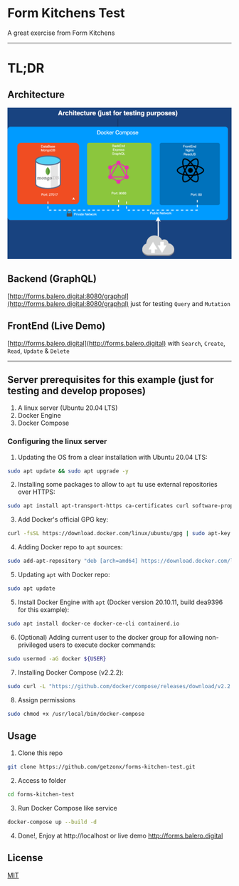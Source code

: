 # Form Kitchens Test

A great exercise from Form Kitchens

------------------

# TL;DR

## Architecture
![alt text](https://raw.githubusercontent.com/getzonx/forms-kitchen-test/main/assets-db/images/architecture.png)

## Backend (GraphQL)
[http://forms.balero.digital:8080/graphql](http://forms.balero.digital:8080/graphql) just for testing `Query` and `Mutation`

## FrontEnd (Live Demo)
[http://forms.balero.digital](http://forms.balero.digital) with `Search`, `Create`, `Read`, `Update` & `Delete`

------------------

## Server prerequisites for this example (just for testing and develop proposes)

1. A linux server (Ubuntu 20.04 LTS)
2. Docker Engine
3. Docker Compose

### Configuring the linux server

1. Updating the OS from a clear installation with Ubuntu 20.04 LTS:
```bash
sudo apt update && sudo apt upgrade -y
```

2. Installing some packages to allow to `apt` tu use external repositories over HTTPS:
```bash
sudo apt install apt-transport-https ca-certificates curl software-properties-common
```

3. Add Docker's official GPG key:
```bash
curl -fsSL https://download.docker.com/linux/ubuntu/gpg | sudo apt-key add -
```

4. Adding Docker repo to `apt` sources:
```bash
sudo add-apt-repository "deb [arch=amd64] https://download.docker.com/linux/ubuntu focal stable"
```

5. Updating `apt` with Docker repo:
```bash
sudo apt update
```

5. Install Docker Engine with `apt` (Docker version 20.10.11, build dea9396 for this example):
```bash
sudo apt install docker-ce docker-ce-cli containerd.io
```

6. (Optional) Adding current user to the docker group for allowing non-privileged users to execute docker commands:
```bash
sudo usermod -aG docker ${USER}
```

7. Installing Docker Compose (v2.2.2):
```bash
sudo curl -L "https://github.com/docker/compose/releases/download/v2.2.2/docker-compose-linux-x86_64" -o /usr/local/bin/docker-compose
```

8. Assign permissions
```bash
sudo chmod +x /usr/local/bin/docker-compose
```

## Usage

1. Clone this repo
```bash
git clone https://github.com/getzonx/forms-kitchen-test.git
```

2. Access to folder
```bash
cd forms-kitchen-test
```

3. Run Docker Compose like service
```bash
docker-compose up --build -d
```

4. Done!, Enjoy at http://localhost or live demo http://forms.balero.digital

## License
[MIT](https://choosealicense.com/licenses/mit/)

